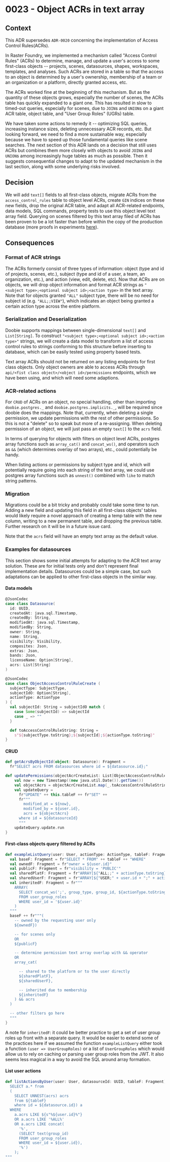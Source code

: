 # 0023 - Object ACRs in text array

## Context

This ADR supersedes `ADR-0020` concerning the implementation of Access Control Rules(ACRs).

In Raster Foundry, we implemented a mechanism called "Access Control Rules" (ACRs) to determine, manage, and update a user's access to some first-class objects -- projects, scenes, datasources, shapes, workspaces, templates, and analyses. Such ACRs are stored in a table so that the access to an object is determined by a user's ownership, membership of a team or an organization or a platform, directly granted access, etc.

The ACRs worked fine at the beginning of this mechanism. But as the quantity of these objects grows, especially the number of scenes, the ACRs table has quickly expanded to a giant one. This has resulted in slow to timed-out queries, especially for scenes, due to `JOIN`s and `UNION`s on a giant ACR table, object table, and "User Group Roles" (UGRs) table.

We have taken some actions to remedy it -- optimizing SQL queries, increasing instance sizes, deleting unnecessary ACR records, etc. But looking forward, we need to find a more sustainable way, especially because we have to speed up those fundamental queries like scene searches. The next section of this ADR lands on a decision that still uses ACRs but combines them more closely with objects to avoid `JOIN`s and `UNION`s among increasingly huge tables as much as possible. Then it suggests consequential changes to adapt to the updated mechanism in the last section, along with some underlying risks involved.


## Decision

We will add `text[]` fields to all first-class objects, migrate ACRs from the `access_control_rules` table to object level ACRs, create `GIN` indices on these new fields, drop the original ACR table, and adapt all ACR-related endpoints, data models, SQL commands, property tests to use this object level text array field. Querying on scenes filtered by this text array filed of ACRs has been proven to be a lot faster than before within the copy of the production database (more proofs in experiments [here](https://github.com/azavea/raster-foundry-platform/issues/431#issuecomment-409882125)).


## Consequences

### Format of ACR strings

The ACRs formerly consist of three types of information: object (type and id of projects, scenes, etc.), subject (type and id of a user, a team, an organization, etc.), and action (view, edit, delete, etc). Now that ACRs are on objects, we will drop object information and format ACR strings as `"<subject type>;<optional subject id>;<action type>` in the text array. Note that for objects granted `"ALL"` subject type, there will be no need for subject id (e.g. `"ALL;;VIEW"`), which indicates an object being granted a certain action type across the entire platform.

### Serialization and Deserialization

Doobie supports mappings between single-dimensional `text[]` and `List[String]`. To construct `"<subject type>;<optional subject id>;<action type>"` strings, we will create a data model to transform a list of access control rules to strings conforming to this structure before inserting to database, which can be easily tested using property based tests.

Text array ACRs should not be returned on any listing endpoints for first class objects. Only object owners are able to access ACRs through `api/<fist class object>/<object id>/permissions` endpoints, which we have been using, and which will need some adaptions.

### ACR-related actions

For `CRUD` of ACRs on an object, no special handling, other than importing `doobie.postgres._` and `doobie.postgres.implicits._`, will be required since doobie does the mappings. Note that, currently, when deleting a single permission, we update permissions with the rest of other permissions. So this is not a "delete" so to speak but more of a re-assigning. When deleting permission of an object, we will just pass an empty `text[]` to the `acrs` field.

In terms of querying for objects with filters on object level ACRs, postgres array functions such as `array_cat()` and `concat_ws()`, and operators such as `&&` (which determines overlay of two arrays), etc., could potentially be handy.

When listing actions or permissions by subject type and id, which will potentially require going into each string of the text array, we could use postgres array functions such as `unnest()` combined with `like` to match string patterns.

### Migration

Migrations could be a bit tricky and probably could take some time to run. Adding a new field and updating this field in all first-class objects' tables would likely require a novel approach of creating a temp table with the new column, writing to a new permanent table, and dropping the previous table. Further research on it will be in a future issue card.

Note that the `acrs` field will have an empty text array as the default value.

### Examples for datasources

This section shows some initial attempts for adapting to the ACR text array solution. These are for initial tests only and don't represent final implementation details. Datasources could be a simple case, but such adaptations can be applied to other first-class objects in the similar way.

#### Data models

```scala
@JsonCodec
case class Datasource(
  id: UUID,
  createdAt: java.sql.Timestamp,
  createdBy: String,
  modifiedAt: java.sql.Timestamp,
  modifiedBy: String,
  owner: String,
  name: String,
  visibility: Visibility,
  composites: Json,
  extras: Json,
  bands: Json,
  licenseName: Option[String],
  acrs: List[String]
)

@JsonCodec
case class ObjectAccessControlRuleCreate (
  subjectType: SubjectType,
  subjectIdO: Option[String],
  actionType: ActionType
) {
  val subjectId: String = subjectIdO match {
    case Some(subjectId) => subjectId
    case _ => ""
  }

  def toAccessControlRuleString: String =
    s"${subjectType.toString};${subjectId};${actionType.toString}"
}
```

#### CRUD

```scala
def getAcrsByObjectId(object: Datasource): Fragment =
  fr"SELECT acrs FROM datasources where id = ${datasource.id};"

def updatePermissions(objectAcrCreateList: List[ObjectAccessControlRuleCreate], datasourceId: UUID, user: User): ConnectionIO[Int] = {
    val now = new Timestamp((new java.util.Date()).getTime())
    val objectAcrs = objectAcrCreateList.map(_.toAccessControlRuleString)
    val updateQuery =
      fr"UPDATE" ++ this.tableF ++ fr"SET" ++
      fr"""
        modified_at = ${now},
        modified_by = ${user.id},
        acrs = ${objectAcrs}
      where id = ${datasourceId}
      """
    updateQuery.update.run
}
```

#### First-class objects query filtered by ACRs

```scala
def exampleListQuery(user: User, actionType: ActionType, tableF: Fragment): Fragment = {
  val baseF: Fragment = fr"SELECT * FROM" ++ tableF ++ "WHERE"
  val ownedF: Fragment = fr"owner = ${user.id}"
  val publicF: Fragment = fr"visibility = 'PUBLIC'"
  val sharedPlatF: Fragment = fr"ARRAY[${"ALL;;" + actionType.toString}]"
  val sharedUserF: Fragment = fr"ARRAY[${"USER;" + user.id + ";" + actionType.toString}]"
  val inheritedF: Fragment = fr"""
    ARRAY(
      SELECT concat_ws(';', group_type, group_id, ${actionType.toString})
      FROM user_group_roles
      WHERE user_id = '${user.id}'
    )
  """
  baseF ++ fr"""(
    -- owned by the requesting user only
    ${ownedF})

    -- for scenes only
    OR
    ${publicF}

    -- determine permission text array overlap with && operator
    OR
    array_cat(

      -- shared to the platform or to the user directly
      ${sharedPlatF},
      ${sharedUserF},

      -- inherited due to membership
      ${inheritedF}
    ) && acrs
  )

  -- other filters go here
  """
}
```

A note for `inheritedF`: it could be better practice to get a set of user group roles up front with a separate query. It would be easier to extend some of the practices here if we assumed the function `exampleListQuery` either took a function `(user => UserGroupRoles)` or a list of `UserGroupRoles` which would allow us to rely on caching or parsing user group roles from the JWT. It also seems less magical in a way to avoid the SQL around array formation.

#### List user actions

```scala
def listActionsByUser(user: User, datasourceId: UUID, tableF: Fragment): Fragment = fr"""
  SELECT a.* from
  (
    SELECT UNNEST(acrs) acrs
    from ${tableF}
    where id = ${datasource.id}) a
  WHERE
    a.acrs LIKE ${s"%${user.id}%"}
    OR a.acrs LIKE '%ALL%'
    OR a.acrs LIKE concat(
      '%',
      (SELECT text(group_id)
      FROM user_group_roles
      WHERE user_id = ${user.id}),
      '%')
    );
"""
```
